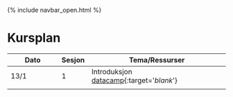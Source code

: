 {% include navbar_open.html %}

# Kursplan

| Dato <img width=80/>  | Sesjon  |  Tema/Ressurser <img width=200/>  |
|-----------------------|---------|-----------------------------------| 
|13/1                   | 1       |  Introduksjon <br /> [datacamp](https://app.datacamp.com/learn/courses/free-introduction-to-r){:target='_blank_'} |
| | | | 

